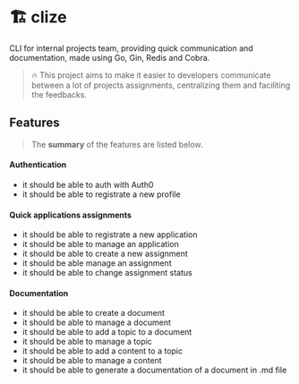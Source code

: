 # 🏗️ clize

CLI for internal projects team, providing quick communication and documentation, made using Go, Gin, Redis and Cobra.

> 🔥 This project aims to make it easier to developers communicate between a lot of projects assignments, centralizing them and faciliting the feedbacks.

## Features

> The **summary** of the features are listed below.

#### Authentication

- it should be able to auth with Auth0
- it should be able to registrate a new profile

#### Quick applications assignments

- it should be able to registrate a new application
- it should be able to manage an application
- it should be able to create a new assignment
- it should be able manage an assignment
- it should be able to change assignment status

#### Documentation

- it should be able to create a document
- it should be able to manage a document
- it should be able to add a topic to a document
- it should be able to manage a topic
- it should be able to add a content to a topic
- it should be able to manage a content
- it should be able to generate a documentation of a document in .md file
